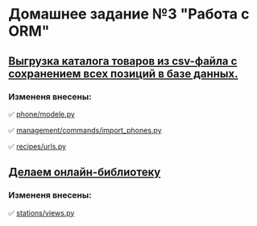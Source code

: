 # Домашнее задание №3 "Работа с ORM"

## [Выгрузка каталога товаров из csv-файла с сохранением всех позиций в базе данных.](https://github.com/netology-code/dj-homeworks/tree/video/2.1-databases/work_with_database)

### Измененя внесены:
✅ [phone/modele.py](https://github.com/Nikolay08041979/django_project-2/blob/master/1.2-requests-templates/recipes/calculator/views.py)

✅ [management/commands/import_phones.py]()

✅ [recipes/urls.py](https://github.com/Nikolay08041979/django_project-2/blob/master/1.2-requests-templates/recipes/recipes/urls.py)


## [Делаем онлайн-библиотеку](https://github.com/netology-code/dj-homeworks/tree/video/2.1-databases/models_list_displaying)

### Измененя внесены:
✅ [stations/views.py](https://github.com/Nikolay08041979/django_project-2/blob/master/1.2-requests-templates/pagination/stations/views.py)
